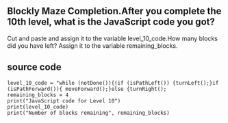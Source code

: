 ## Blockly Maze Completion.After you complete the 10th level, what is the JavaScript code you got? 
Cut and paste and assign it to the variable level_10_code.How many blocks did you have left? Assign it to the variable remaining_blocks.

## source code

```
level_10_code = "while (notDone()){(if (isPathLeft()) {turnLeft();}if (isPathForward()){ moveForward();}else {turnRight(); 
remaining_blocks = 4
print("JavaScript code for Level 10")
print(level_10_code)
print("Number of blocks remaining", remaining_blocks)
```
